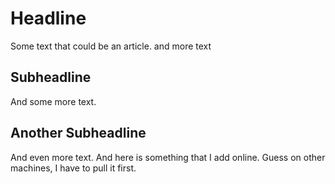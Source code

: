 # Headline

Some text that could be an article.
and more text

## Subheadline

And some more text.

## Another Subheadline

And even more text.
And here is something that I add online. Guess on other machines, I have to pull it first.

